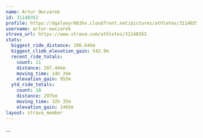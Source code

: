 ```yaml
---
name: Artur Owczarek
id: 31148352
profile: https://dgalywyr863hv.cloudfront.net/pictures/athletes/31148352/15906846/1/large.jpg
username: artur-owczarek
strava_url: https://www.strava.com/athletes/31148352
stats:
  biggest_ride_distance: 106.64km
  biggest_climb_elevation_gain: 542.9m
  recent_ride_totals:
    count: 11
    distance: 207.44km
    moving_time: 14h 26m
    elevation_gain: 955m
  ytd_ride_totals:
    count: 28
    distance: 297km
    moving_time: 32h 35m
    elevation_gain: 1465m
layout: strava_member
--- 
```

...
